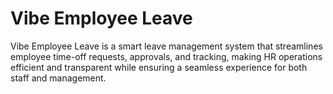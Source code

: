 # Vibe Employee Leave

Vibe Employee Leave is a smart leave management system that streamlines employee time-off requests, approvals, and tracking, making HR operations efficient and transparent while ensuring a seamless experience for both staff and management.